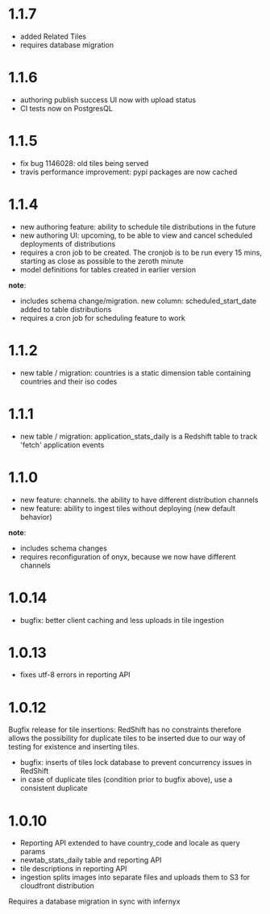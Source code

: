 1.1.7
=====

* added Related Tiles 
* requires database migration 

1.1.6
=====

* authoring publish success UI now with upload status
* CI tests now on PostgresQL

1.1.5
=====

* fix bug 1146028: old tiles being served
* travis performance improvement: pypi packages are now cached

1.1.4
=====

* new authoring feature: ability to schedule tile distributions in the future
* new authoring UI: upcoming, to be able to view and cancel scheduled deployments of distributions
* requires a cron job to be created. The cronjob is to be run every 15 mins, starting as close as possible to the zeroth minute
* model definitions for tables created in earlier version

__note__:
* includes schema change/migration. new column: scheduled_start_date added to table distributions
* requires a cron job for scheduling feature to work

1.1.2
=====

* new table / migration: countries is a static dimension table containing countries and their iso codes

1.1.1
=====

* new table / migration: application_stats_daily is a Redshift table to track 'fetch' application events

1.1.0
=====

* new feature: channels. the ability to have different distribution channels
* new feature: ability to ingest tiles without deploying (new default behavior)

__note__:
* includes schema changes 
* requires reconfiguration of onyx, because we now have different channels

1.0.14
======

* bugfix: better client caching and less uploads in tile ingestion

1.0.13
======

* fixes utf-8 errors in reporting API

1.0.12
======

Bugfix release for tile insertions: RedShift has no constraints therefore allows
the possibility for duplicate tiles to be inserted due to our way of testing for
existence and inserting tiles.

* bugfix: inserts of tiles lock database to prevent concurrency issues in RedShift
* in case of duplicate tiles (condition prior to bugfix above), use a consistent duplicate

1.0.10
======

* Reporting API extended to have country_code and locale as query params
* newtab_stats_daily table and reporting API
* tile descriptions in reporting API
* ingestion splits images into separate files and uploads them to S3 for cloudfront distribution

Requires a database migration in sync with infernyx
